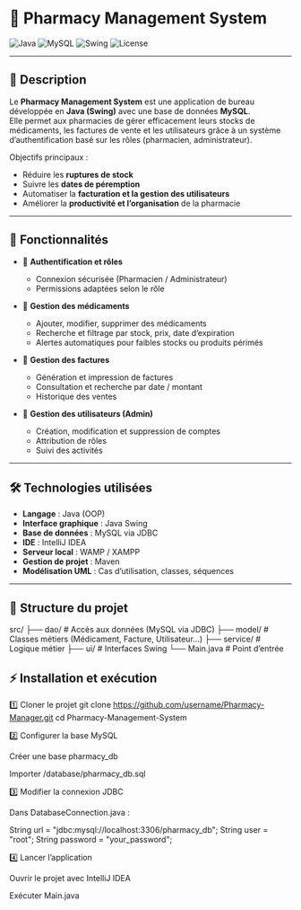 # 💊 Pharmacy Management System

![Java](https://img.shields.io/badge/Java-ED8B00?style=for-the-badge&logo=java&logoColor=white)
![MySQL](https://img.shields.io/badge/MySQL-005C84?style=for-the-badge&logo=mysql&logoColor=white)
![Swing](https://img.shields.io/badge/Java_Swing-007396?style=for-the-badge&logo=java&logoColor=white)
![License](https://img.shields.io/badge/License-MIT-green.svg)

---

## 📌 Description

Le **Pharmacy Management System** est une application de bureau développée en **Java (Swing)** avec une base de données **MySQL**.  
Elle permet aux pharmacies de gérer efficacement leurs stocks de médicaments, les factures de vente et les utilisateurs grâce à un système d’authentification basé sur les rôles (pharmacien, administrateur).

Objectifs principaux :
- Réduire les **ruptures de stock**  
- Suivre les **dates de péremption**  
- Automatiser la **facturation et la gestion des utilisateurs**  
- Améliorer la **productivité et l’organisation** de la pharmacie  

---

## 🚀 Fonctionnalités

- 🔐 **Authentification et rôles**
  - Connexion sécurisée (Pharmacien / Administrateur)
  - Permissions adaptées selon le rôle

- 💊 **Gestion des médicaments**
  - Ajouter, modifier, supprimer des médicaments
  - Recherche et filtrage par stock, prix, date d’expiration
  - Alertes automatiques pour faibles stocks ou produits périmés

- 🧾 **Gestion des factures**
  - Génération et impression de factures
  - Consultation et recherche par date / montant
  - Historique des ventes

- 👥 **Gestion des utilisateurs (Admin)**
  - Création, modification et suppression de comptes
  - Attribution de rôles
  - Suivi des activités

---

## 🛠️ Technologies utilisées

- **Langage** : Java (OOP)  
- **Interface graphique** : Java Swing  
- **Base de données** : MySQL via JDBC  
- **IDE** : IntelliJ IDEA  
- **Serveur local** : WAMP / XAMPP  
- **Gestion de projet** : Maven  
- **Modélisation UML** : Cas d’utilisation, classes, séquences  

---

## 📂 Structure du projet

src/
 ├── dao/            # Accès aux données (MySQL via JDBC)
 ├── model/          # Classes métiers (Médicament, Facture, Utilisateur…)
 ├── service/        # Logique métier
 ├── ui/             # Interfaces Swing
 └── Main.java       # Point d’entrée


## ⚡ Installation et exécution

1️⃣ Cloner le projet
git clone https://github.com/username/Pharmacy-Manager.git
cd Pharmacy-Management-System

2️⃣ Configurer la base MySQL

Créer une base pharmacy_db

Importer /database/pharmacy_db.sql

3️⃣ Modifier la connexion JDBC

Dans DatabaseConnection.java :

String url = "jdbc:mysql://localhost:3306/pharmacy_db";
String user = "root";
String password = "your_password";

4️⃣ Lancer l’application

Ouvrir le projet avec IntelliJ IDEA

Exécuter Main.java

